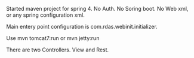 Started maven project for spring 4. 
No Auth.  No Soring boot. No Web xml, or any spring configuration xml.

Main entery point configuration is com.rdas.webinit.initializer.


Use mvn tomcat7:run or mvn jetty:run

There are two Controllers. View and Rest.